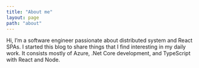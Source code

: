 ```yaml
---
title: "About me"
layout: page
path: "about"
---
```


Hi, I’m a software engineer passionate about distributed system and React SPAs. I started this blog to share things that I find interesting in my daily work. It consists mostly of Azure, .Net Core development, and TypeScript with React and Node.
